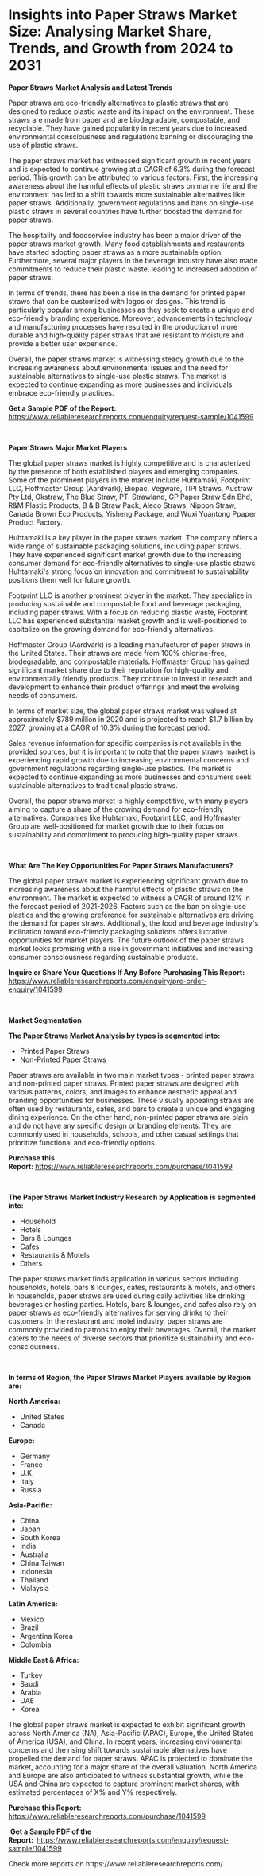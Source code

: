 <p><h1>Insights into Paper Straws Market Size: Analysing Market Share, Trends, and Growth from 2024 to 2031</h1></p><p><strong>Paper Straws Market Analysis and Latest Trends</strong></p>
<p><p>Paper straws are eco-friendly alternatives to plastic straws that are designed to reduce plastic waste and its impact on the environment. These straws are made from paper and are biodegradable, compostable, and recyclable. They have gained popularity in recent years due to increased environmental consciousness and regulations banning or discouraging the use of plastic straws.</p><p>The paper straws market has witnessed significant growth in recent years and is expected to continue growing at a CAGR of 6.3% during the forecast period. This growth can be attributed to various factors. First, the increasing awareness about the harmful effects of plastic straws on marine life and the environment has led to a shift towards more sustainable alternatives like paper straws. Additionally, government regulations and bans on single-use plastic straws in several countries have further boosted the demand for paper straws.</p><p>The hospitality and foodservice industry has been a major driver of the paper straws market growth. Many food establishments and restaurants have started adopting paper straws as a more sustainable option. Furthermore, several major players in the beverage industry have also made commitments to reduce their plastic waste, leading to increased adoption of paper straws.</p><p>In terms of trends, there has been a rise in the demand for printed paper straws that can be customized with logos or designs. This trend is particularly popular among businesses as they seek to create a unique and eco-friendly branding experience. Moreover, advancements in technology and manufacturing processes have resulted in the production of more durable and high-quality paper straws that are resistant to moisture and provide a better user experience.</p><p>Overall, the paper straws market is witnessing steady growth due to the increasing awareness about environmental issues and the need for sustainable alternatives to single-use plastic straws. The market is expected to continue expanding as more businesses and individuals embrace eco-friendly practices.</p></p>
<p><strong>Get a Sample PDF of the Report:&nbsp;</strong> <a href="https://www.reliableresearchreports.com/enquiry/request-sample/1041599">https://www.reliableresearchreports.com/enquiry/request-sample/1041599</a></p>
<p>&nbsp;</p>
<p><strong>Paper Straws Major Market Players</strong></p>
<p><p>The global paper straws market is highly competitive and is characterized by the presence of both established players and emerging companies. Some of the prominent players in the market include Huhtamaki, Footprint LLC, Hoffmaster Group (Aardvark), Biopac, Vegware, TIPI Straws, Austraw Pty Ltd, Okstraw, The Blue Straw, PT. Strawland, GP Paper Straw Sdn Bhd, R&M Plastic Products, B & B Straw Pack, Aleco Straws, Nippon Straw, Canada Brown Eco Products, Yisheng Package, and Wuxi Yuantong Ppaper Product Factory.</p><p>Huhtamaki is a key player in the paper straws market. The company offers a wide range of sustainable packaging solutions, including paper straws. They have experienced significant market growth due to the increasing consumer demand for eco-friendly alternatives to single-use plastic straws. Huhtamaki's strong focus on innovation and commitment to sustainability positions them well for future growth.</p><p>Footprint LLC is another prominent player in the market. They specialize in producing sustainable and compostable food and beverage packaging, including paper straws. With a focus on reducing plastic waste, Footprint LLC has experienced substantial market growth and is well-positioned to capitalize on the growing demand for eco-friendly alternatives.</p><p>Hoffmaster Group (Aardvark) is a leading manufacturer of paper straws in the United States. Their straws are made from 100% chlorine-free, biodegradable, and compostable materials. Hoffmaster Group has gained significant market share due to their reputation for high-quality and environmentally friendly products. They continue to invest in research and development to enhance their product offerings and meet the evolving needs of consumers.</p><p>In terms of market size, the global paper straws market was valued at approximately $789 million in 2020 and is projected to reach $1.7 billion by 2027, growing at a CAGR of 10.3% during the forecast period.</p><p>Sales revenue information for specific companies is not available in the provided sources, but it is important to note that the paper straws market is experiencing rapid growth due to increasing environmental concerns and government regulations regarding single-use plastics. The market is expected to continue expanding as more businesses and consumers seek sustainable alternatives to traditional plastic straws.</p><p>Overall, the paper straws market is highly competitive, with many players aiming to capture a share of the growing demand for eco-friendly alternatives. Companies like Huhtamaki, Footprint LLC, and Hoffmaster Group are well-positioned for market growth due to their focus on sustainability and commitment to producing high-quality paper straws.</p></p>
<p>&nbsp;</p>
<p><strong>What Are The Key Opportunities For Paper Straws Manufacturers?</strong></p>
<p><p>The global paper straws market is experiencing significant growth due to increasing awareness about the harmful effects of plastic straws on the environment. The market is expected to witness a CAGR of around 12% in the forecast period of 2021-2026. Factors such as the ban on single-use plastics and the growing preference for sustainable alternatives are driving the demand for paper straws. Additionally, the food and beverage industry's inclination toward eco-friendly packaging solutions offers lucrative opportunities for market players. The future outlook of the paper straws market looks promising with a rise in government initiatives and increasing consumer consciousness regarding sustainable products.</p></p>
<p><strong>Inquire or Share Your Questions If Any Before Purchasing This Report:</strong> <a href="https://www.reliableresearchreports.com/enquiry/pre-order-enquiry/1041599">https://www.reliableresearchreports.com/enquiry/pre-order-enquiry/1041599</a></p>
<p>&nbsp;</p>
<p><strong>Market Segmentation</strong></p>
<p><strong>The Paper Straws Market Analysis by types is segmented into:</strong></p>
<p><ul><li>Printed Paper Straws</li><li>Non-Printed Paper Straws</li></ul></p>
<p><p>Paper straws are available in two main market types - printed paper straws and non-printed paper straws. Printed paper straws are designed with various patterns, colors, and images to enhance aesthetic appeal and branding opportunities for businesses. These visually appealing straws are often used by restaurants, cafes, and bars to create a unique and engaging dining experience. On the other hand, non-printed paper straws are plain and do not have any specific design or branding elements. They are commonly used in households, schools, and other casual settings that prioritize functional and eco-friendly options.</p></p>
<p><strong>Purchase this Report:&nbsp;</strong><a href="https://www.reliableresearchreports.com/purchase/1041599">https://www.reliableresearchreports.com/purchase/1041599</a></p>
<p>&nbsp;</p>
<p><strong>The Paper Straws Market Industry Research by Application is segmented into:</strong></p>
<p><ul><li>Household</li><li>Hotels</li><li>Bars & Lounges</li><li>Cafes</li><li>Restaurants & Motels</li><li>Others</li></ul></p>
<p><p>The paper straws market finds application in various sectors including households, hotels, bars & lounges, cafes, restaurants & motels, and others. In households, paper straws are used during daily activities like drinking beverages or hosting parties. Hotels, bars & lounges, and cafes also rely on paper straws as eco-friendly alternatives for serving drinks to their customers. In the restaurant and motel industry, paper straws are commonly provided to patrons to enjoy their beverages. Overall, the market caters to the needs of diverse sectors that prioritize sustainability and eco-consciousness.</p></p>
<p>&nbsp;</p>
<p><strong>In terms of Region, the Paper Straws Market Players available by Region are:</strong></p>
<p>
    <p> <strong> North America: </strong>
        <ul>
            <li>United States</li>
            <li>Canada</li>
        </ul>
        </p> 
    <p> <strong> Europe: </strong>
        <ul>
            <li>Germany</li>
            <li>France</li>
            <li>U.K.</li>
            <li>Italy</li>
            <li>Russia</li>
        </ul>
        </p> 
    <p> <strong> Asia-Pacific: </strong>
        <ul>
            <li>China</li>
            <li>Japan</li>
            <li>South Korea</li>
            <li>India</li>
            <li>Australia</li>
            <li>China Taiwan</li>
            <li>Indonesia</li>
            <li>Thailand</li>
            <li>Malaysia</li>
        </ul>
        </p> 
    <p> <strong> Latin America: </strong>
        <ul>
            <li>Mexico</li>
            <li>Brazil</li>
            <li>Argentina Korea</li>
            <li>Colombia</li>
        </ul>
        </p> 
    <p> <strong> Middle East & Africa: </strong>
        <ul>
            <li>Turkey</li>
            <li>Saudi</li>
            <li>Arabia</li>
            <li>UAE</li>
            <li>Korea</li>
        </ul>
    </p>
    </p>
<p><p>The global paper straws market is expected to exhibit significant growth across North America (NA), Asia-Pacific (APAC), Europe, the United States of America (USA), and China. In recent years, increasing environmental concerns and the rising shift towards sustainable alternatives have propelled the demand for paper straws. APAC is projected to dominate the market, accounting for a major share of the overall valuation. North America and Europe are also anticipated to witness substantial growth, while the USA and China are expected to capture prominent market shares, with estimated percentages of X% and Y% respectively.</p></p>
<p><strong>Purchase this Report: </strong><a href="https://www.reliableresearchreports.com/purchase/1041599">https://www.reliableresearchreports.com/purchase/1041599</a></p>
<p>&nbsp;<strong>Get a Sample PDF of the Report:&nbsp;&nbsp;</strong><a href="https://www.reliableresearchreports.com/enquiry/request-sample/1041599">https://www.reliableresearchreports.com/enquiry/request-sample/1041599</a></p>
<p><strong></strong></p>
<p>Check more reports on https://www.reliableresearchreports.com/</p>